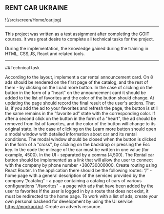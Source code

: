 ## RENT CAR UKRAINE

!(/src/screen/Home/car.jpg)

---

This project was written as a test assignment after completing the GOIT courses.
It was great desire to complete all technical tasks for the project.

During the implementation, the knowledge gained during the training in HTML,
CSS,JS, React and related tools.

---

##Technical task

According to the layout, implement a car rental announcement card. On 8 ads
should be rendered on the first page of the catalog, and the rest of them - by
clicking on the Load more button. In the case of clicking on the button in the
form of a "heart" on the announcement card it should be added to the list of
favorites and the color of the button should change. At updating the page should
record the final result of the user's actions. That is, if you add the ad to
your favorites and refresh the page, the button is still the same remains in the
"favorite ad" state with the corresponding color. If after a second click on the
button in the form of a "heart", the ad should be removed from list of
favorites, and the color of the button will change to its original state. In the
case of clicking on the Learn more button should open a modal window with
detailed information about car and its rental conditions. The modal window
should be closed when the button is clicked in the form of a "cross", by
clicking on the backdrop or pressing the Esc key. In the code the mileage of the
car must be written in one value (for example, 4500). In the UI - separated by a
comma (4,500). The Rental car button should be implemented as a link that will
allow the user to connect with the company by phone number +380730000000. Create
routing using React Router. In the application there should be the following
routes: “/” - home page with a general description of the services provided by
the company “/catalog” - a page containing a catalog of cars of various
configurations "/favorites" - a page with ads that have been added by the user
to favorites If the user is logged in by a route that does not exist, it must be
redirected to the home page. To work with a list of ads, create your own
personal backend for development by using the UI service https://mockapi.io/.
Create an adverts resource.
